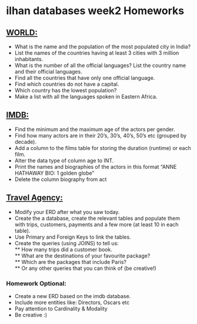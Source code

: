 # ilhan databases week2 Homeworks

## [WORLD:](./week02-exercise-world.sql)

- What is the name and the population of the most populated city in India?
- List the names of the countries having at least 3 cities with 3 million inhabitants.
- What is the number of all the official languages? List the country name and their official languages.
- Find all the countries that have only one official language.
- Find which countries do not have a capital.
- Which country has the lowest population?
- Make a list with all the languages spoken in Eastern Africa.

## [IMDB:](./week02-exercise-imdb.sql)

- Find the minimum and the maximum age of the actors per gender.
- Find how many actors are in their 20’s, 30’s, 40’s, 50’s etc (grouped by decade).
- Add a column to the films table for storing the duration (runtime) or each film.
- Alter the data type of column age to INT.
- Print the names and biographies of the actors in this format “ANNE HATHAWAY BIO: 1 golden globe”
- Delete the column biography from act

## [Travel Agency:](./ilhan-week02-homework03-travel-agency-ERD.pdf)

- Modify your ERD after what you saw today.
- Create the a database, create the relevant tables and populate them with trips, customers, payments and a few more (at least 10 in each table).
- Use Primary and Foreign Keys to link the tables.
- Create the queries (using JOINS) to tell us:<br>
  ** How many trips did a customer book. <br>
  ** What are the destinations of your favourite package? <br>
  ** Which are the packages that include Paris? <br>
  ** Or any other queries that you can think of (be creative!) <br>

### Homework Optional:

- Create a new ERD based on the imdb database.
- Include more entities like: Directors, Oscars etc
- Pay attention to Cardinality & Modality
- Be creative :)
